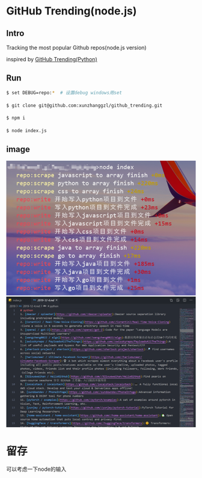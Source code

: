 # GitHub Trending(node.js)

## Intro

Tracking the most popular Github repos(node.js version)

inspired by [GitHub Trending(Python)](https://github.com/bonfy/github-trending)

## Run

```bash
$ set DEBUG=repo:*  # 设置debug windows用set

$ git clone git@github.com:xunzhanggzl/github_trending.git

$ npm i

$ node index.js
```

## image
![运行过程](image/process.png)
![文件截图](image/file.png)

# 留存

可以考虑一下node的输入